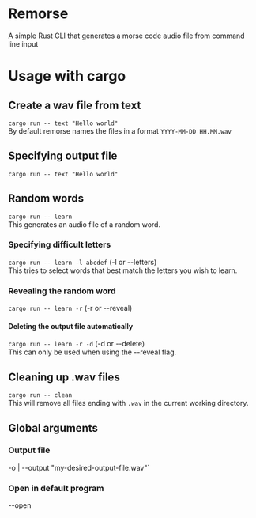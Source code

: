 # Remorse
A simple Rust CLI that generates a morse code audio file from command line input

# Usage with cargo
## Create a wav file from text
`cargo run -- text "Hello world"`
<br>
By default remorse names the files in a format `YYYY-MM-DD HH.MM.wav`
## Specifying output file
`cargo run -- text "Hello world"`

## Random words
`cargo run -- learn`
<br>
This generates an audio file of a random word.

### Specifying difficult letters
`cargo run -- learn -l abcdef` (-l or --letters)
<br>
This tries to select words that best match the letters you wish to learn.

### Revealing the random word
`cargo run -- learn -r` (-r or --reveal)
#### Deleting the output file automatically
`cargo run -- learn -r -d` (-d or --delete)
<br>
This can only be used when using the --reveal flag.

## Cleaning up .wav files
`cargo run -- clean`
<br>
This will remove all files ending with `.wav` in the current working directory.

## Global arguments
### Output file
-o | --output "my-desired-output-file.wav"`
### Open in default program
--open
